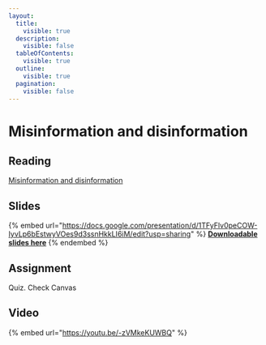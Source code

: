 ```yaml
---
layout:
  title:
    visible: true
  description:
    visible: false
  tableOfContents:
    visible: true
  outline:
    visible: true
  pagination:
    visible: false
---
```


# Misinformation and disinformation

## Reading

[Misinformation and disinformation](https://drive.google.com/file/d/1k618rFqhYSQBUYm-9ww5rufnGuKkkn0p/view?usp=sharing)

## Slides

{% embed url="https://docs.google.com/presentation/d/1TFyFlv0peCOW-IyvLp6bEstwyVOes9d3ssnHkkLI6iM/edit?usp=sharing" %}
[**Downloadable slides here**](https://docs.google.com/presentation/d/1TFyFlv0peCOW-IyvLp6bEstwyVOes9d3ssnHkkLI6iM/edit?usp=sharing)
{% endembed %}

## Assignment

Quiz. Check Canvas

## Video

{% embed url="https://youtu.be/-zVMkeKUWBQ" %}
